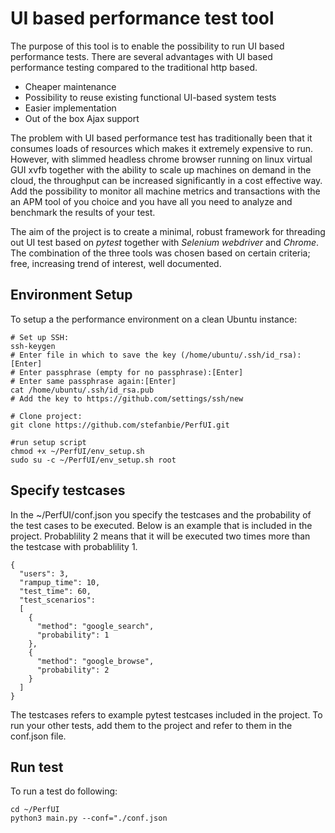 # UI based performance test tool
The purpose of this tool is to enable the possibility to run UI based performance tests. There are several advantages with UI based performance testing compared to the traditional http based.
* Cheaper maintenance
* Possibility to reuse existing functional UI-based system tests
* Easier implementation
* Out of the box Ajax support

The problem with UI based performance test has traditionally been that it consumes loads of resources which makes it extremely expensive to run. However, with slimmed headless chrome browser running on linux virtual GUI xvfb together with the ability to scale up machines on demand in the cloud, the throughput can be increased significantly in a cost effective way. Add the possibility to monitor all machine metrics and transactions with the an APM tool of you choice and you have all you need to analyze and benchmark the results of your test.

The aim of the project is to create a minimal, robust framework for threading out UI test based on *pytest* together with *Selenium webdriver* and *Chrome*. The combination of the three tools was chosen based on certain criteria; free, increasing trend of interest, well documented. 

## Environment Setup
To setup a the performance environment on a clean Ubuntu instance:
```
# Set up SSH:
ssh-keygen
# Enter file in which to save the key (/home/ubuntu/.ssh/id_rsa):[Enter]
# Enter passphrase (empty for no passphrase):[Enter]
# Enter same passphrase again:[Enter]
cat /home/ubuntu/.ssh/id_rsa.pub
# Add the key to https://github.com/settings/ssh/new

# Clone project:
git clone https://github.com/stefanbie/PerfUI.git

#run setup script
chmod +x ~/PerfUI/env_setup.sh 
sudo su -c ~/PerfUI/env_setup.sh root 
```
## Specify testcases
In the ~/PerfUI/conf.json you specify the testcases and the probability of the test cases to be executed. Below is an example that is included in the project. Probablility 2 means that it will be executed two times more than the testcase with probablility 1.
```
{
  "users": 3,
  "rampup_time": 10,
  "test_time": 60,
  "test_scenarios":
  [
    {
      "method": "google_search",
      "probability": 1
    },
    {
      "method": "google_browse",
      "probability": 2
    }
  ]
}
```
The testcases refers to example pytest testcases included in the project. To run your other tests, add them to the project and refer to them in the conf.json file.
## Run test
To run a test do following:
```
cd ~/PerfUI
python3 main.py --conf="./conf.json
```
